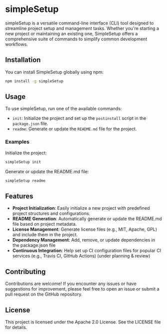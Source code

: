 # simpleSetup

simpleSetup is a versatile command-line interface (CLI) tool designed to streamline project setup and management tasks. Whether you're starting a new project or maintaining an existing one, SimpleSetup offers a comprehensive suite of commands to simplify common development workflows.

## Installation

You can install SimpleSetup globally using npm:

```bash
npm install -g simpleSetup
```

## Usage

To use simpleSetup, run one of the available commands:

- `init`: Initialize the project and set up the `postinstall` script in the `package.json` file.
- `readme`: Generate or update the `README.md` file for the project.

### Examples

Initialize the project:

```bash
simpleSetup init
```

Generate or update the README.md file:

```bash
simpleSetup readme
```

## Features

- **Project Initialization**: Easily initialize a new project with predefined project structures and configurations.
- **README Generation**: Automatically generate or update the README.md file based on project metadata.
- **License Management**: Generate license files (e.g., MIT, Apache, GPL) and include them in the project.
- **Dependency Management**: Add, remove, or update dependencies in the package.json file
- **Continuous Integration**: Help set up CI configuration files for popular CI services (e.g., Travis CI, GitHub Actions) (under planning & review)

## Contributing

Contributions are welcome! If you encounter any issues or have suggestions for improvement, please feel free to open an issue or submit a pull request on the GitHub repository.

## License

This project is licensed under the Apache 2.0 License. See the LICENSE file for details.
